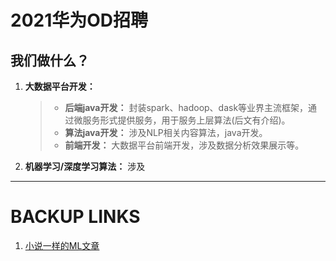 # 2021华为OD招聘

## 我们做什么？
1. **大数据平台开发：** 
   > * **后端java开发：** 封装spark、hadoop、dask等业界主流框架，通过微服务形式提供服务，用于服务上层算法(后文有介绍)。
   > * **算法java开发：** 涉及NLP相关内容算法，java开发。
   > * **前端开发：** 大数据平台前端开发，涉及数据分析效果展示等。
2. **机器学习/深度学习算法：** 涉及

---
# BACKUP LINKS
1. [小说一样的ML文章](https://www.cbedai.net/u011630575/)
